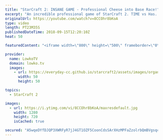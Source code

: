 ```yaml
---
title: "StarCraft 2: INSANE GAME - Professional Cheese into Base Race!"
excerpt: "An incredible professional game of StarCraft 2. TIME vs Has. Subscribe for more videos: http://lowko.tv/youtube TIME vs Stephano: https://goo.gl/f6EuwE  Not the game I expected at all, then again, Has is known to bring with him some crazy strategies. In this game, Has opens up relatively cheesy, but"
originalUrl: https://youtube.com/watch?v=8CCOhr8bKoA
type: video
length: PT23M35S
publishedDateTime: 2018-09-15T12:20:10Z
heat: 50

featuredContent: "<iframe width=\"800\" height=\"500\" frameborder=\"0\" src=\"https://www.youtube.com/embed/8CCOhr8bKoA\" allow=\"accelerometer; autoplay; encrypted-media; gyroscope; picture-in-picture\" allowfullscreen></iframe>"

provider:
  name: LowkoTV
  domain: lowko.tv
  images:
    - url: https://everyday-cc.github.io/starcraft2/assets/images/organizations/lowko.tv-50x50.jpg
      width: 50
      height: 50

topics:
  - StarCraft 2

images:
  - url: https://i.ytimg.com/vi/8CCOhr8bKoA/maxresdefault.jpg
    width: 1280
    height: 720
    isCached: true

secured: "A5wqeDYfDJQP3XWRFyR7jJ4GT1OZF5CoonCdsSArXHzMPFaZzolrbQmBVgsqc8sceiU9NWcZqUVrnFY02WR1YXAxcVy+txnfEtq++ekAiaJrX7O00YhozdllLQt4kYzjqCgvrsWog9CCaVRovLPpBRcWGeEwIbMwaGEHWTSpBfZn74gapficavw0ckZnTlZoaPP7d6DeARNI7FA24vzCgP7KjfbOgt5Dh5+o/PElCrEQ9Uc4f1uJan8haN2AEB3+Vx2buETK1HpVpETFGNOcIlRaU4u+42WcmTJmXs7uubeC6/dZLkUN9gCXIY43+RkjxazTmKnoYNJKE/3lw1LrqUny0gKwut14aOjnwJZ48yUAJ8n0uKITaGlGSYRqTwVfqb9orUkXhLtFbHvWez1vlM4DlaRAAspGKO9L9BjH3ZjVF78waL0NpOfqk7eU14VZ;xLsXaDJlmX34L6vSs6m4kQ=="
---
```


